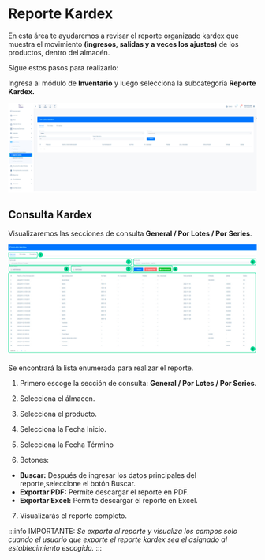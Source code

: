 # Reporte Kardex

En esta área te ayudaremos a revisar el reporte organizado kardex que muestra el movimiento **(ingresos, salidas y a veces los ajustes)** de los productos, dentro del almacén.

Sigue estos pasos para realizarlo:

Ingresa al módulo de **Inventario** y luego selecciona la subcategoría **Reporte Kardex.**

![Alt text](img/Reporte_kardex_01.jpg)

## Consulta Kardex

Visualizaremos las secciones de consulta **General / Por Lotes / Por Series**.

![Alt text](img/Reporte_kardex_02.jpg)

Se encontrará la lista enumerada para realizar el reporte.

1. Primero escoge la sección de consulta: **General / Por Lotes / Por Series**.

2. Selecciona el álmacen.

3. Selecciona el producto.

4. Selecciona la Fecha Inicio.

5. Selecciona la Fecha Término
6. Botones:

* **Buscar:** Después de ingresar los datos principales del reporte,seleccione el botón Buscar.
* **Exportar PDF:** Permite descargar el reporte en PDF.
* **Exportar Excel:** Permite descargar el reporte en Excel.
7. Visualizarás el reporte completo.

:::info IMPORTANTE:
_Se exporta el reporte y visualiza los campos solo cuando el usuario que exporte el reporte kardex sea el asignado al establecimiento escogido._
:::
